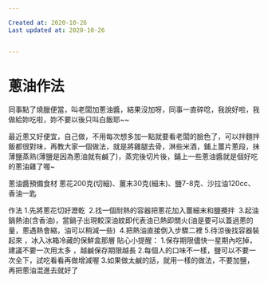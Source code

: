 ```yaml
---

Created at: 2020-10-26
Last updated at: 2020-10-26


---
```


# 蔥油作法


同事點了燒臘便當，叫老闆加蔥油醬，結果沒加呀，同事一直碎唸，我說好啦，我做給妳吃啦，妳不要以後只叫白飯耶~~

最近蔥又好便宜，自己做，不用每次想多加一點就要看老闆的臉色了，可以拌麵拌飯都很對味，再教大家一個做法，就是將雞腿去骨，淋些米酒，鋪上薑片蔥段，抺薄鹽蒸熟(薄鹽是因為蔥油就有鹹了)，蒸完後切片後，鋪上一些蔥油醬就是個好吃的蔥油雞了喔~

蔥油醬預備食材
蔥花200克(切細)、薑末30克(細末)、鹽7-8克、沙拉油120cc、香油一匙

作法
1.先將蔥花切好瀝乾 
2.找一個耐熱的容器把蔥花加入薑細末和鹽攪拌 
3.起油鍋熱油(含香油)，當鍋子出現較深油紋即代表油已熱即關火(油是要可以蓋過蔥的量，蔥遇熱會縮，油可以稍減一些) 
4.把熱油直接倒入步驟二裡
5.待涼後找容器裝起來 ，冰入冰箱冷藏的保鮮盒那層
貼心小提醒：
1.保存期限儘快一星期內吃掉，建議不要一次用太多 ，越鹹保存期限越長
2.每個人的口味不一樣，鹽可以不要一次全下，試吃看看再做增減喔
3.如果做太鹹的話，就用一樣的做法，不要加鹽，再把蔥油混進去就好了

